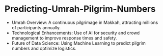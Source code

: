 # Predicting-Umrah-Pilgrim-Numbers
- Umrah Overview:
A continuous pilgrimage in Makkah, attracting millions
of participants annually.
- Technological Enhancements:
Use of AI for security and crowd management to
improve response times and safety.
- Future of Data Science:
Using Machine Learning to predict pilgrim numbers
and optimize logistics.
